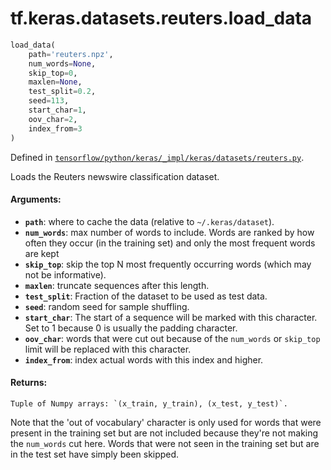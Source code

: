 <div itemscope itemtype="http://developers.google.com/ReferenceObject">
<meta itemprop="name" content="tf.keras.datasets.reuters.load_data" />
</div>

# tf.keras.datasets.reuters.load_data

``` python
load_data(
    path='reuters.npz',
    num_words=None,
    skip_top=0,
    maxlen=None,
    test_split=0.2,
    seed=113,
    start_char=1,
    oov_char=2,
    index_from=3
)
```



Defined in [`tensorflow/python/keras/_impl/keras/datasets/reuters.py`](https://www.tensorflow.org/code/tensorflow/python/keras/_impl/keras/datasets/reuters.py).

Loads the Reuters newswire classification dataset.

#### Arguments:

* <b>`path`</b>: where to cache the data (relative to `~/.keras/dataset`).
* <b>`num_words`</b>: max number of words to include. Words are ranked
        by how often they occur (in the training set) and only
        the most frequent words are kept
* <b>`skip_top`</b>: skip the top N most frequently occurring words
        (which may not be informative).
* <b>`maxlen`</b>: truncate sequences after this length.
* <b>`test_split`</b>: Fraction of the dataset to be used as test data.
* <b>`seed`</b>: random seed for sample shuffling.
* <b>`start_char`</b>: The start of a sequence will be marked with this character.
        Set to 1 because 0 is usually the padding character.
* <b>`oov_char`</b>: words that were cut out because of the `num_words`
        or `skip_top` limit will be replaced with this character.
* <b>`index_from`</b>: index actual words with this index and higher.


#### Returns:

    Tuple of Numpy arrays: `(x_train, y_train), (x_test, y_test)`.

Note that the 'out of vocabulary' character is only used for
words that were present in the training set but are not included
because they're not making the `num_words` cut here.
Words that were not seen in the training set but are in the test set
have simply been skipped.